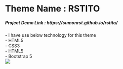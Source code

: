 # Theme Name : RSTITO
<h5>Project Demo Link : https://sumonrst.github.io/rstito/ </h5>
- I have use below technology for this theme <br>
- HTML5<br>
- CSS3<br>
- HTML5<br>
- Bootstrap 5 <br>

<img src="assets/images/screenshort/screenshort.png">